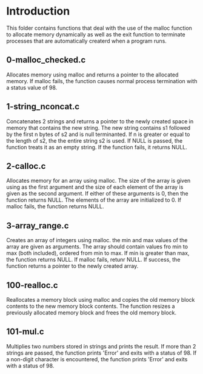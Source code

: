 # Introduction

This folder contains functions that deal with the use of the malloc function to
allocate memory dynamically as well as the exit function to terminate processes
that are automatically createrd when a program runs.

## 0-malloc_checked.c

Allocates memory using malloc and returns a pointer to the allocated memory.
If malloc fails, the function causes normal process termination with a status
value of 98.

## 1-string_nconcat.c

Concatenates 2 strings and returns a pointer to the newly created space in
memory that contains the new string.
The new string contains s1 followed by the first n bytes of s2 and is null
terminanted.
If n is greater or equal to the length of s2, the the entire string s2 is used.
If NULL is passed, the function treats it as an empty string.
If the function fails, it returns NULL.

## 2-calloc.c

Allocates memory for an array using malloc. The size of the array is given using
as the first argument and the size of each element of the array is given as the
second argument.
If either of these arguments is 0, then the function returns NULL.
The elements of the array are initialized to 0.
If malloc fails, the function returns NULL.

## 3-array_range.c

Creates an array of integers using malloc. the min and max values of the array
are given as arguments. The array should contain values fro min to max (both
included), ordered from min to max.
If min is greater than max, the function returns NULL.
If malloc fails, retunr NULL.
If success, the function returns a pointer to the newly created array.

## 100-realloc.c

Reallocates a memory block using malloc and copies the old memory block contents
to the new memory block contents. The function resizes a previously allocated
memory block and frees the old memory block.

## 101-mul.c

Multiplies two numbers stored in strings and prints the result. If more than 2
strings are passed, the function prints 'Error' and exits with a status of 98.
If a non-digit character is encountered, the function prints 'Error' and exits
with a status of 98.
